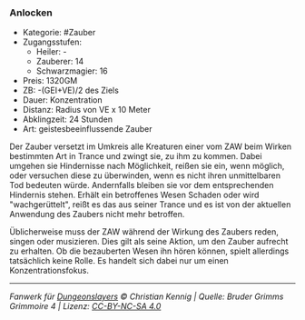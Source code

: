 ### Anlocken

- Kategorie: #Zauber
- Zugangsstufen:
  - Heiler: -
  - Zauberer: 14
  - Schwarzmagier: 16
- Preis: 1320GM
- ZB: -(GEI+VE)/2 des Ziels
- Dauer: Konzentration
- Distanz: Radius von VE x 10 Meter
- Abklingzeit: 24 Stunden
- Art: geistesbeeinflussende Zauber



Der Zauber versetzt im Umkreis alle Kreaturen einer vom ZAW beim Wirken bestimmten Art in Trance und zwingt sie, zu ihm zu kommen. Dabei umgehen sie Hindernisse nach Möglichkeit, reißen sie ein, wenn möglich, oder versuchen diese zu überwinden, wenn es nicht ihren unmittelbaren Tod bedeuten würde. Andernfalls bleiben sie vor dem entsprechenden Hindernis stehen. Erhält ein betroffenes Wesen Schaden oder wird "wachgerüttelt", reißt es das aus seiner Trance und es ist von der aktuellen Anwendung des Zaubers nicht mehr betroffen.

Üblicherweise muss der ZAW während der Wirkung des Zaubers reden, singen oder musizieren. Dies gilt als seine Aktion, um den Zauber aufrecht zu erhalten. Ob die bezauberten Wesen ihn hören können, spielt allerdings tatsächlich keine Rolle. Es handelt sich dabei nur um einen Konzentrationsfokus.

---

_Fanwerk für [Dungeonslayers](https://www.dungeonslayers.net/) © Christian Kennig | Quelle: Bruder Grimms Grimmoire 4 | Lizenz: [CC-BY-NC-SA 4.0](https://creativecommons.org/licenses/by-nc-sa/4.0/deed.de)_
